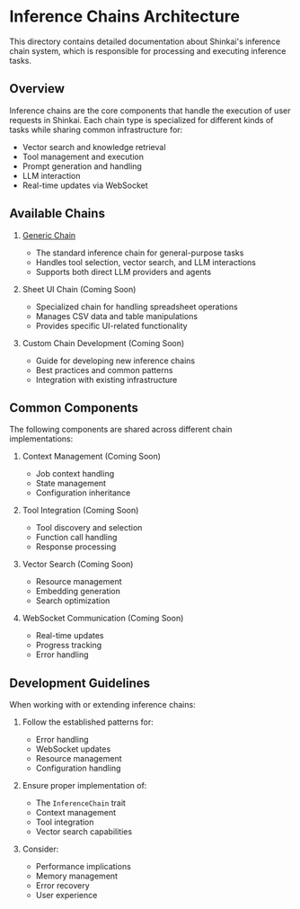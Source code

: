 # Inference Chains Architecture

This directory contains detailed documentation about Shinkai's inference chain system, which is responsible for processing and executing inference tasks.

## Overview

Inference chains are the core components that handle the execution of user requests in Shinkai. Each chain type is specialized for different kinds of tasks while sharing common infrastructure for:

- Vector search and knowledge retrieval
- Tool management and execution
- Prompt generation and handling
- LLM interaction
- Real-time updates via WebSocket

## Available Chains

1. [Generic Chain](generic_chain.md)
   - The standard inference chain for general-purpose tasks
   - Handles tool selection, vector search, and LLM interactions
   - Supports both direct LLM providers and agents

2. Sheet UI Chain (Coming Soon)
   - Specialized chain for handling spreadsheet operations
   - Manages CSV data and table manipulations
   - Provides specific UI-related functionality

3. Custom Chain Development (Coming Soon)
   - Guide for developing new inference chains
   - Best practices and common patterns
   - Integration with existing infrastructure

## Common Components

The following components are shared across different chain implementations:

1. Context Management (Coming Soon)
   - Job context handling
   - State management
   - Configuration inheritance

2. Tool Integration (Coming Soon)
   - Tool discovery and selection
   - Function call handling
   - Response processing

3. Vector Search (Coming Soon)
   - Resource management
   - Embedding generation
   - Search optimization

4. WebSocket Communication (Coming Soon)
   - Real-time updates
   - Progress tracking
   - Error handling

## Development Guidelines

When working with or extending inference chains:

1. Follow the established patterns for:
   - Error handling
   - WebSocket updates
   - Resource management
   - Configuration handling

2. Ensure proper implementation of:
   - The `InferenceChain` trait
   - Context management
   - Tool integration
   - Vector search capabilities

3. Consider:
   - Performance implications
   - Memory management
   - Error recovery
   - User experience 